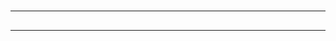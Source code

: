 <html lang="en">

<html>

<head>
	<title> <p></p></title>
</head>
<body> <h1></h1>
<hr/>
<h2></h2>
<hr>


  
<html lang="en">

<html>

<head>





